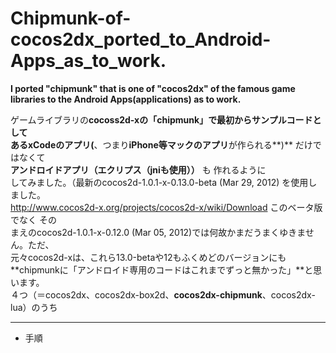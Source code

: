 Chipmunk-of-cocos2dx_ported_to_Android-Apps_as_to_work.
=============================
**I  ported    "chipmunk"   that is one of  "cocos2dx"  of the famous game libraries to the Android Apps(applications) as  to work.**
  
ゲームライブラリの**cocoss2d-xの「chipmunk」**で最初からサンプルコードとして  
ある**xCodeのアプリ(**、つまり**iPhone等マックのアプリ**が作られる**)** だけではなくて  
**アンドロイドアプリ（エクリプス（jniも使用））** も 作れるように   
してみました。（最新のcocos2d-1.0.1-x-0.13.0-beta (Mar 29, 2012) を使用しました。  
http://www.cocos2d-x.org/projects/cocos2d-x/wiki/Download このベータ版でなく その  
まえのcocos2d-1.0.1-x-0.12.0 (Mar 05, 2012)では何故かまだうまくゆきません。ただ、  
元々cocos2d-xは、これら13.0-betaや12もふくめどのバージョンにも  
**chipmunkに「アンドロイド専用のコードはこれまでずっと無かった」**と思います。  
４つ（＝cocos2dx、cocos2dx-box2d、**cocos2dx-chipmunk**、cocos2dx-lua）のうち
***
* 手順